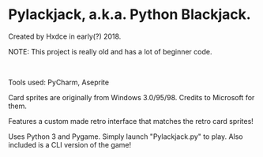 # Pylackjack, a.k.a. Python Blackjack.

Created by Hxdce in early(?) 2018.

NOTE: This project is really old and has a lot of beginner code.

&nbsp;

Tools used: PyCharm, Aseprite

Card sprites are originally from Windows 3.0/95/98. Credits to Microsoft for them.

Features a custom made retro interface that matches the retro card sprites!

Uses Python 3 and Pygame. Simply launch "Pylackjack.py" to play.
Also included is a CLI version of the game!
